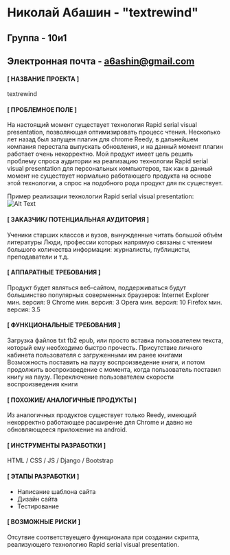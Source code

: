# Николай Абашин - "textrewind"
## Группа - 10и1
## Электронная почта - a6ashin@gmail.com

#### [ НАЗВАНИЕ ПРОЕКТА ]
textrewind
  
#### [ ПРОБЛЕМНОЕ ПОЛЕ ]
На настоящий момент существует технология Rapid serial visual presentation, позволяющая оптимизировать процесс чтения. Несколько лет назад был запущен плагин для chrome Reedy, в дальнейшем компания перестала выпускать обновления, и на данный момент плагин работает очень некорректно. Мой продукт имеет цель решить проблему спроса аудитории на реализацию технологии Rapid serial visual presentation для персональных компьютеров, так как в данный момент не существует нормально работающего продукта на основе этой технологии, а спрос на подобного рода продукт для пк существует.

Пример реализации технологии Rapid serial visual presentation:
![Alt Text](http://nifty.stanford.edu/2015/posera-speed-reader/img/spritz3.gif)
#### [ ЗАКАЗЧИК/ ПОТЕНЦИАЛЬНАЯ АУДИТОРИЯ ]
Ученики старших классов и вузов, вынужденные читать большой объём литературы
Люди, профессии которых напрямую связаны с чтением большого количества информации: журналисты, публицисты, преподаватели и т.д.
  
#### [ АППАРАТНЫЕ ТРЕБОВАНИЯ ]
Продукт будет являться веб-сайтом, поддерживаться будут большинство популярных соверменных браузеров:
Internet Explorer мин. версия: 9
Chrome  мин. версия: 3
Opera  мин. версия: 10
Firefox  мин. версия: 3.5

#### [ ФУНКЦИОНАЛЬНЫЕ ТРЕБОВАНИЯ ]
Загрузка файлов txt fb2 epub, или просто вставка пользователем текста, который ему необходимо быстро прочесть.
Присутствие личного кабинета пользователя с загруженными им ранее книгами
Возможность поставить на паузу воспроизведение книги, и потом продолжить воспроизведение с момента, когда пользователь поставил книгу на паузу.
Переключение пользователем скорости воспроизведения книги

  
#### [ ПОХОЖИЕ/ АНАЛОГИЧНЫЕ ПРОДУКТЫ ]
Из аналогичных продуктов существует только Reedy, имеющий некорректно работающее расширение для Chrome и давно не обновляющееся приложение на android.
  
#### [ ИНСТРУМЕНТЫ РАЗРАБОТКИ ]
HTML / CSS / JS / Django / Bootstrap 

#### [ ЭТАПЫ РАЗРАБОТКИ ]
- Написание шаблона сайта
- Дизайн сайта
- Тестирование
  
#### [ ВОЗМОЖНЫЕ РИСКИ ]
Отсутвие соответствуещего функционала при создании скрипта, реализующего технологию Rapid serial visual presentation.

